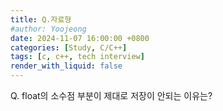 ```yaml
---
title: Q.자료형
#author: Yoojeong
date: 2024-11-07 16:00:00 +0800
categories: [Study, C/C++]
tags: [c, c++, tech interview]
render_with_liquid: false
---
```



Q. float의 소수점 부분이 제대로 저장이 안되는 이유는?  
